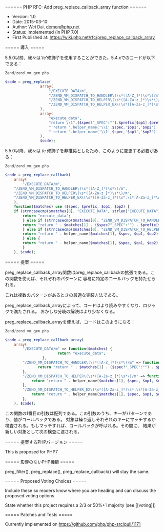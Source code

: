 ====== PHP RFC: Add preg_replace_callback_array function ======
  * Version: 1.0
  * Date: 2015-03-10
  * Author: Wei Dai, demon@php.net
  * Status: Implemented (in PHP 7.0)
  * First Published at: https://wiki.php.net/rfc/preg_replace_callback_array

===== 導入 =====

5.5.0以前、我々は'/e'修飾子を使用することができた。5.4.xでのコードが以下である：

```php
Zend/zend_vm_gen.php

$code = preg_replace(
                array(
                    "/EXECUTE_DATA/m",
                    "/ZEND_VM_DISPATCH_TO_HANDLER\(\s*([A-Z_]*)\s*\)/m",
                    "/ZEND_VM_DISPATCH_TO_HELPER\(\s*([A-Za-z_]*)\s*\)/me",
                    "/ZEND_VM_DISPATCH_TO_HELPER_EX\(\s*([A-Za-z_]*)\s*,\s*[A-Za-z_]*\s*,\s*(.*)\s*\);/me",
                ),
                array(
                    "execute_data",
                    "return \\1".($spec?"_SPEC":"").$prefix[$op1].$prefix[$op2]."_HANDLER(ZEND_OPCODE_HANDLER_ARGS_PASSTHRU)",
                    "'return '.helper_name('\\1',$spec,'$op1','$op2').'(ZEND_OPCODE_HANDLER_ARGS_PASSTHRU)'",
                    "'return '.helper_name('\\1',$spec,'$op1','$op2').'(\\2, ZEND_OPCODE_HANDLER_ARGS_PASSTHRU);'",
                ),
                $code);
```

5.5.0以降、我々は /e 修飾子を非推奨としたため、このように変更する必要がある：
```php
Zend/zend_vm_gen.php

$code = preg_replace_callback(
    array(
        "/EXECUTE_DATA/m",
	"/ZEND_VM_DISPATCH_TO_HANDLER\(\s*([A-Z_]*)\s*\)/m",
	"/ZEND_VM_DISPATCH_TO_HELPER\(\s*([A-Za-z_]*)\s*\)/m",
	"/ZEND_VM_DISPATCH_TO_HELPER_EX\(\s*([A-Za-z_]*)\s*,\s*[A-Za-z_]*\s*,\s*(.*)\s*\);/m",
    ),
    function($matches) use ($spec, $prefix, $op1, $op2) {
	if (strncasecmp($matches[0], "EXECUTE_DATA", strlen("EXECUTE_DATA")) == 0) {
	    return "execute_data";
        } else if (strncasecmp($matches[0], "ZEND_VM_DISPATCH_TO_HANDLER", strlen("ZEND_VM_DISPATCH_TO_HANDLER")) == 0) {
	    return "return " . $matches[1] . ($spec?"_SPEC":"") . $prefix[$op1] . $prefix[$op2] . "_HANDLER(ZEND_OPCODE_HANDLER_ARGS_PASSTHRU)";
        } else if (strncasecmp($matches[0], "ZEND_VM_DISPATCH_TO_HELPER_EX", strlen("ZEND_VM_DISPATCH_TO_HELPER_EX")) == 0) {
	    return "return " . helper_name($matches[1], $spec, $op1, $op2) . "(" . $matches[2]. ", ZEND_OPCODE_HANDLER_ARGS_PASSTHRU);";
        } else {
	    return "return " . helper_name($matches[1], $spec, $op1, $op2) . "(ZEND_OPCODE_HANDLER_ARGS_PASSTHRU)";
        }
    }, $code);
```

===== 提案 =====

preg_replace_callback_array関数はpreg_replace_callbackの拡張である。この関数を使えば、それぞれのパターンに
容易に特定のコールバックを持たせられる。

これは複数のパターンがあるときの最適な実装方法である。

preg_replace_callback_arrayによって、コードはより読みやすくなり、ロジックで満たされる。
おかしな分岐の解決はより少なくなる。

preg_replace_callback_arrayを使えば、コードはこのようになる：

```php
Zend/zend_vm_gen.php

$code = preg_replace_callback_array(
	array(
		"/EXECUTE_DATA/m" => function($matches) {
                        return "execute_data";
                 },
		"/ZEND_VM_DISPATCH_TO_HANDLER\(\s*([A-Z_]*)\s*\)/m" => function($matches) use ($spec, $prefix, $op1, $op2) {
		       return "return " . $matches[1] . ($spec?"_SPEC":"") . $prefix[$op1] . $prefix[$op2] . "_HANDLER(ZEND_OPCODE_HANDLER_ARGS_PASSTHRU)";
		},
		"/ZEND_VM_DISPATCH_TO_HELPER\(\s*([A-Za-z_]*)\s*\)/m" => function($matches) use ($spec, $prefix, $op1, $op2) {
			return "return " . helper_name($matches[1], $spec, $op1, $op2) . "(ZEND_OPCODE_HANDLER_ARGS_PASSTHRU)";
		},
		"/ZEND_VM_DISPATCH_TO_HELPER_EX\(\s*([A-Za-z_]*)\s*,\s*[A-Za-z_]*\s*,\s*(.*)\s*\);/m" => function($matches) use ($spec, $prefix, $op1, $op2) {
			return "return " . helper_name($matches[1], $spec, $op1, $op2) . "(" . $matches[2]. ", ZEND_OPCODE_HANDLER_ARGS_PASSTHRU);";
		},
	), $code);
```

この関数の1番目の引数は配列である。この引数のうち、キーがパターンであり、値がコールバックである。
対象は繰り返しそれぞれのキーにマッチするか検査される。もしマッチすれば、コールバックが呼ばれる。その間に、
結果が新しい対象として次の検査に渡される。

===== 提案するPHPバージョン =====

This is proposed for PHP7

===== 影響のないPHP機能 =====

preg_filter(), preg_replace(), preg_replace_callback() will stay the same.

===== Proposed Voting Choices =====

Include these so readers know where you are heading and can discuss the proposed voting options.

State whether this project requires a 2/3 or 50%+1 majority (see [[voting]])

===== Patches and Tests =====

Currently implemented on https://github.com/php/php-src/pull/1171
